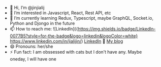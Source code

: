 - 👋 Hi, I’m @jinjialij
- 👀 I’m interested in Javascript, React, Rest API, etc
- 🌱 I’m currently learning Redux, Typescript, maybe GraphQL, Socket.io, Python and Djongo in the future
- 📫 How to reach me: ![LinkedIn]({https://img.shields.io/badge/LinkedIn-0077B5?style=for-the-badge&logo=linkedin&logoColor=white} https://www.linkedin.com/in/jialijin/) [LinkedIn](https://www.linkedin.com/in/jialijin/) :newspaper: [My blog](https://jinjialij.github.io/)
- 😄 Pronouns: her/she
- ⚡ Fun fact: I am obssessed with cats but I don't have any. Maybe oneday, I will have one

<!---
jinjialij/jinjialij is a ✨ special ✨ repository because its `README.md` (this file) appears on your GitHub profile.
You can click the Preview link to take a look at your changes.
--->
